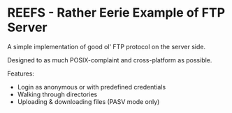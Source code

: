 # REEFS - Rather Eerie Example of FTP Server

A simple implementation of good ol' FTP protocol on the server side.

Designed to as much POSIX-complaint and cross-platform as possible.

Features:

* Login as anonymous or with predefined credentials
* Walking through directories
* Uploading & downloading files (PASV mode only)
